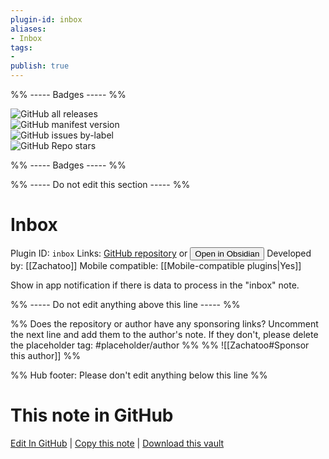 ```yaml
---
plugin-id: inbox
aliases:
- Inbox
tags: 
- 
publish: true
---
```


%% ----- Badges ----- %%

![GitHub all releases](https://img.shields.io/github/downloads/Zachatoo/obsidian-inbox/total?color=573E7A&logo=github&style=for-the-badge)   
![GitHub manifest version](https://img.shields.io/github/manifest-json/v/Zachatoo/obsidian-inbox?color=573E7A&logo=github&style=for-the-badge)   
![GitHub issues by-label](https://img.shields.io/github/issues/Zachatoo/obsidian-inbox/help%20wanted?color=573E7A&logo=github&style=for-the-badge)   
![GitHub Repo stars](https://img.shields.io/github/stars/Zachatoo/obsidian-inbox?color=573E7A&logo=github&style=for-the-badge)

%% ----- Badges ----- %%

%% ----- Do not edit this section ----- %%

# Inbox

Plugin ID: `inbox`
Links: [GitHub repository](https://github.com/Zachatoo/obsidian-inbox) or [<button id=HH>Open in Obsidian</button>](obsidian://show-plugin?id=inbox)
Developed by: [[Zachatoo]]
Mobile compatible: [[Mobile-compatible plugins|Yes]]

Show in app notification if there is data to process in the "inbox" note.

%% ----- Do not edit anything above this line ----- %% 

%% Does the repository or author have any sponsoring links? Uncomment the next line and add them to the author's note. If they don't, please delete the placeholder tag: #placeholder/author %%
%% ![[Zachatoo#Sponsor this author]] %%

%% Hub footer: Please don't edit anything below this line %%

# This note in GitHub

<span class="git-footer">[Edit In GitHub](https://github.dev/obsidian-community/obsidian-hub/blob/main/02%20-%20Community%20Expansions/02.05%20All%20Community%20Expansions/Plugins/inbox.md "git-hub-edit-note") | [Copy this note](https://raw.githubusercontent.com/obsidian-community/obsidian-hub/main/02%20-%20Community%20Expansions/02.05%20All%20Community%20Expansions/Plugins/inbox.md "git-hub-copy-note") | [Download this vault](https://github.com/obsidian-community/obsidian-hub/archive/refs/heads/main.zip "git-hub-download-vault") </span>
